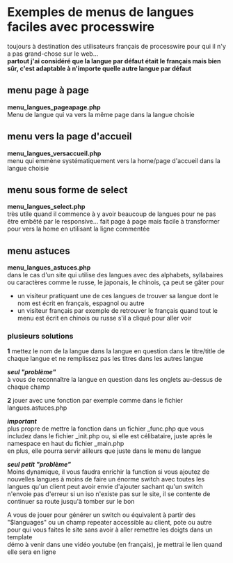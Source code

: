 # Exemples de menus de langues faciles avec processwire

toujours à destination des utilisateurs français de processwire pour qui il n'y a pas grand-chose sur le web...\
**partout j'ai considéré que la langue par défaut était le français mais bien sûr, c'est adaptable à n'importe quelle autre langue par défaut**

## menu page à page

**menu_langues_pageapage.php**\
Menu de langue qui va vers la même page dans la langue choisie

## menu vers la page d'accueil

**menu_langues_versaccueil.php**\
menu qui emmène systématiquement vers la home/page d'accueil dans la langue choisie

## menu sous forme de select

**menu_langues_select.php**\
très utile quand il commence à y avoir beaucoup de langues pour ne pas être embêté par le responsive...
fait page à page mais facile à transformer pour vers la home en utilisant la ligne commentée

## menu astuces

**menu_langues_astuces.php**\
dans le cas d'un site qui utilise des langues avec des alphabets, syllabaires ou caractères comme le russe, le japonais, le chinois, ça peut se gâter pour
- un visiteur pratiquant une de ces langues de trouver sa langue dont le nom est écrit en français, espagnol ou autre
- un visiteur français par exemple de retrouver le français quand tout le menu est écrit en chinois ou russe s'il a cliqué pour aller voir

### plusieurs solutions

**1** mettez le nom de la langue dans la langue en question dans le titre/title de chaque langue et ne remplissez pas les titres dans les autres langue

***seul "problème"***\
à vous de reconnaître la langue en question dans les onglets au-dessus de chaque champ

**2** jouer avec une fonction par exemple comme dans le fichier langues.astuces.php

***important***\
plus propre de mettre la fonction dans un fichier _func.php que vous includez dans le fichier _init.php ou, si elle est célibataire, juste après le namespace en haut du fichier _main.php\
en plus, elle pourra servir ailleurs que juste dans le menu de langue

***seul petit "problème"***\
Moins dynamique, il vous faudra enrichir la function si vous ajoutez de nouvelles langues à moins de faire un énorme switch avec toutes les langues qu'un client peut avoir envie d'ajouter sachant qu'un switch n'envoie pas d'erreur si un iso n'existe pas sur le site, il se contente de continuer sa route jusqu'à tomber sur le bon

A vous de jouer pour générer un switch ou équivalent à partir des "$languages" ou un champ repeater accessible au client, pote ou autre pour qui vous faites le site sans avoir à aller remettre les doigts dans un template\
démo à venir dans une vidéo youtube (en français), je mettrai le lien quand elle sera en ligne